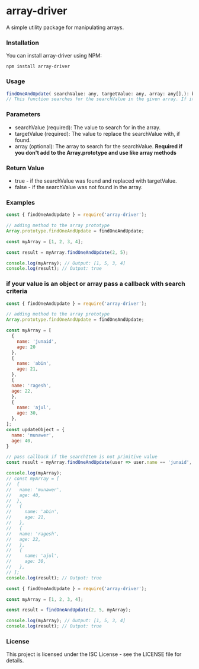 # array-driver
A simple utility package for manipulating arrays.

### Installation
You can install array-driver using NPM:

```shell
npm install array-driver
```
### Usage
```js
findOneAndUpdate( searchValue: any, targetValue: any, array: any[],): boolean
// This function searches for the searchValue in the given array. If it finds the value, it updates it with targetValue and returns true. Otherwise, it returns false.

```


### Parameters
- searchValue (required): The value to search for in the array. <br>
- targetValue (required): The value to replace the searchValue with, if found. 
- array (optional): The array to search for the searchValue. <b>Required if you don't add to the Array.prototype and use like array methods </b> <br>
### Return Value
- true - if the searchValue was found and replaced with targetValue. <br>
- false - if the searchValue was not found in the array.


### Examples
```js
const { findOneAndUpdate } = require('array-driver');

// adding method to the array prototype
Array.prototype.findOneAndUpdate = findOneAndUpdate;

const myArray = [1, 2, 3, 4];

const result = myArray.findOneAndUpdate(2, 5);

console.log(myArray); // Output: [1, 5, 3, 4]
console.log(result); // Output: true

```

### if your value is an object or array pass a callback with search criteria
```js
const { findOneAndUpdate } = require('array-driver');

// adding method to the array prototype
Array.prototype.findOneAndUpdate = findOneAndUpdate;

const myArray = [
  {
    name: 'junaid',
    age: 20
  },
  {
    name: 'abin',
    age: 21,
  },
  {
  name: 'ragesh',
  age: 22,
  },
  {
    name: 'ajul',
    age: 30,
  },
];
const updateObject = {
  name: 'munawer',
  age: 40,
}

// pass callback if the searchItem is not primitive value
const result = myArray.findOneAndUpdate(user => user.name == 'junaid', updateObject);

console.log(myArray);
// const myArray = [
//  {
//   name: 'munawer',
//   age: 40,
//  },
//   {
//     name: 'abin',
//     age: 21,
//   },
//   {
//   name: 'ragesh',
//   age: 22,
//   },
//   {
//     name: 'ajul',
//     age: 30,
//   },
// ];
console.log(result); // Output: true

```

```js
const { findOneAndUpdate } = require('array-driver');

const myArray = [1, 2, 3, 4];

const result = findOneAndUpdate(2, 5, myArray);

console.log(myArray); // Output: [1, 5, 3, 4]
console.log(result); // Output: true
```
### License
This project is licensed under the ISC License - see the LICENSE file for details.